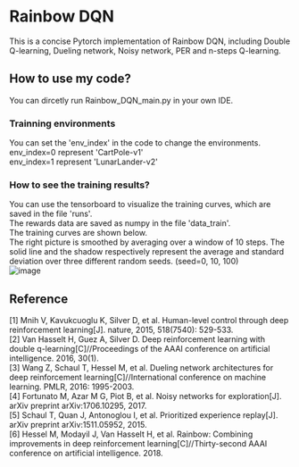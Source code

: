 # Rainbow DQN
This is a concise Pytorch implementation of Rainbow DQN, including Double Q-learning, Dueling network, Noisy network, PER and n-steps Q-learning.<br />

## How to use my code?
You can dircetly run Rainbow_DQN_main.py in your own IDE.<br />

### Trainning environments
You can set the 'env_index' in the code to change the environments.<br />
env_index=0 represent 'CartPole-v1'<br />
env_index=1 represent 'LunarLander-v2'<br />

### How to see the training results?
You can use the tensorboard to visualize the training curves, which are saved in the file 'runs'.<br />
The rewards data are saved as numpy in the file 'data_train'.<br />
The training curves are shown below.<br />
The right picture is smoothed by averaging over a window of 10 steps. The solid line and the shadow respectively represent the average and standard deviation over three different random seeds. (seed=0, 10, 100)<br />
![image](https://github.com/Lizhi-sjtu/DRL-code-pytorch/blob/main/3.Rainbow_DQN/rainbow_dqn_result.png)

## Reference
[1] Mnih V, Kavukcuoglu K, Silver D, et al. Human-level control through deep reinforcement learning[J]. nature, 2015, 518(7540): 529-533.<br />
[2] Van Hasselt H, Guez A, Silver D. Deep reinforcement learning with double q-learning[C]//Proceedings of the AAAI conference on artificial intelligence. 2016, 30(1).<br />
[3] Wang Z, Schaul T, Hessel M, et al. Dueling network architectures for deep reinforcement learning[C]//International conference on machine learning. PMLR, 2016: 1995-2003.<br />
[4] Fortunato M, Azar M G, Piot B, et al. Noisy networks for exploration[J]. arXiv preprint arXiv:1706.10295, 2017.<br />
[5] Schaul T, Quan J, Antonoglou I, et al. Prioritized experience replay[J]. arXiv preprint arXiv:1511.05952, 2015.<br />
[6] Hessel M, Modayil J, Van Hasselt H, et al. Rainbow: Combining improvements in deep reinforcement learning[C]//Thirty-second AAAI conference on artificial intelligence. 2018.<br />
